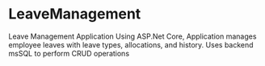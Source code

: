 # LeaveManagement
Leave Management Application
Using ASP.Net Core, Application manages employee leaves with leave types, allocations, and history.
Uses backend msSQL to perform CRUD operations
